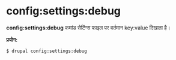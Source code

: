 # config:settings:debug
**config:settings:debug** कमांड सेटिंग्स फाइल पर वर्तमान key:value दिखाता है।

**प्रयोग:**
```
$ drupal config:settings:debug 
```

